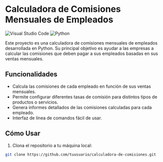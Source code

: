 # Calculadora de Comisiones Mensuales de Empleados

![Visual Studio Code](https://img.shields.io/badge/IDE-Visual%20Studio%20Code-blue)
![Python](https://img.shields.io/badge/Lenguaje-Python-green)

Este proyecto es una calculadora de comisiones mensuales de empleados desarrollada en Python. Su principal objetivo es ayudar a las empresas a calcular las comisiones que deben pagar a sus empleados basadas en sus ventas mensuales.

## Funcionalidades

- Calcula las comisiones de cada empleado en función de sus ventas mensuales.
- Permite configurar diferentes tasas de comisión para distintos tipos de productos o servicios.
- Genera informes detallados de las comisiones calculadas para cada empleado.
- Interfaz de línea de comandos fácil de usar.

## Cómo Usar

1. Clona el repositorio a tu máquina local:

```bash
git clone https://github.com/tuusuario/calculadora-de-comisiones.git

